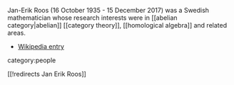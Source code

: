 
Jan-Erik Roos (16 October 1935 - 15 December 2017) was a Swedish mathematician whose research interests were in [[abelian category|abelian]] [[category theory]], [[homological algebra]] and related areas.

* [Wikipedia entry](https://sv.wikipedia.org/wiki/Jan-Erik_Roos)

category:people

[[!redirects Jan Erik Roos]]
